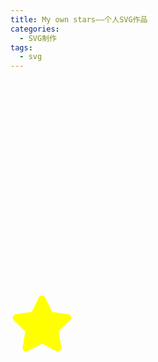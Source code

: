 ```yaml
---
title: My own stars——个人SVG作品
categories:
  - SVG制作
tags:
  - svg
---
```



<head>
	<meta charset="UTF-8">
	<style>
		.star
{
	width:20%;
	height:20%;
	color:yellow;
	position:relative;
	animation:star 4s infinite;
	animation-direction:alternate;

	-webkit-animation:star 4s infinite;
	-webkit-animation-direction:alternate;
}

@keyframes star
{
	0%   {background: -webkit-linear-gradient(left, yellow , red); left:50%; top:0px;}
	25%  {background:-webkit-linear-gradient(left, red , pink); left:0%; top:200px;}
	50%  {background:-webkit-linear-gradient(left, pink , orange); left:100%; top:200px;}
	75%  {background:-webkit-linear-gradient(left, orange , yellow); left:50%; top:1000x;}
	100% {background:-webkit-linear-gradient(left, yellow , red); left:50%; top:0px;}
	}


@-webkit-keyframes star 
{
	0%   {background: -webkit-linear-gradient(left, yellow , red); left:50%; top:0px;}
	25%  {background:-webkit-linear-gradient(left, red , pink); left:0%; top:200px;}
	50%  {background:-webkit-linear-gradient(left, pink , orange); left:100%; top:200px;}
	75%  {background:-webkit-linear-gradient(left, orange , yellow); left:50%; top:1000x;}
	100% {background:-webkit-linear-gradient(left, yellow , red); left:50%; top:0px;}
	}
	</style>
</head>

<body>
	<svg class="star" viewBox="0 0 576 512">
		<path fill="currentColor" d="M259.3 17.8L194 150.2 47.9 171.5c-26.2 3.8-36.7 36.1-17.7 54.6l105.7 103-25 145.5c-4.5 26.3 23.2 46 46.4 33.7L288 439.6l130.7 68.7c23.2 12.2 50.9-7.4 46.4-33.7l-25-145.5 105.7-103c19-18.5 8.5-50.8-17.7-54.6L382 150.2 316.7 17.8c-11.7-23.6-45.6-23.9-57.4 0z"></path>
	</svg>
</body>
